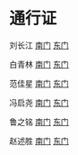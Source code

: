 # 通行证

刘长江   [南门](https://asuka-liu.github.io/Access/chang_nan.html)    [东门](https://asuka-liu.github.io/Access/chang_dong.html)


白青林   [南门](https://asuka-liu.github.io/Access/qinglin_nan.html)   [东门](https://asuka-liu.github.io/Access/qinglin_dong.html)


范佳星   [南门](https://asuka-liu.github.io/Access/jiaxing_nan.html)   [东门](https://asuka-liu.github.io/Access/jiaxing_dong.html)


冯启尧  [南门](https://asuka-liu.github.io/Access/qiyao_nan.html)   [东门](https://asuka-liu.github.io/Access/qiyao_dong.html)


鲁之铭  [南门](https://asuka-liu.github.io/Access/zhiming_nan.html)   [东门](https://asuka-liu.github.io/Access/zhiming_dong.html)

赵述胜  [南门](https://asuka-liu.github.io/Access/shusheng_nan.html)   [东门](https://asuka-liu.github.io/Access/shusheng_dong.html)








